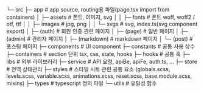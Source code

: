 └─ src
  ├─ app # app source, routing용 파일(page.tsx import from containers)
  │ ├─ assets # 폰트, 이미지, svg
  │ │ ├─ fonts # 폰트 woff, woff2 / otf, ttf
  │ │ ├─ images # jpg, png
  │ │ └─ svgs # svg, index.ts(svg component export)
  │ ├─ (auth) # 회원 인증 관련 페이지
  │ ├─ (page) # 일반 페이지
  │ ├─ (admin) # 관리자 페이지
  │ ├─ (markdown) # markdown 페이지
  │ └─ (post) # 포스팅 페이지
  ├─ components # UI component
  ├─ constants # 공통 사용 상수
  ├─ containers # section 단위 tsx, css, state, hooks
  ├─ hooks # 공통 훅
  ├─ libs # 외부 라이브러리
  ├─ service # API 요청, apiBe, apiFe, auth.ts, ...
  ├─ store # 전역 상태관리
  ├─ styles # 스타일 시트 관련 공통 요소 (globals.scss, levels.scss, variable.scss, animations.scss, reset.scss, base.module.scss, mixins)
  ├─ types # typescript 정의 파일
  └─ utils # 유틸성 함수